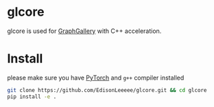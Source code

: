 # glcore

glcore is used for [GraphGallery](https://github.com/EdisonLeeeee/GraphGallery) with C++ acceleration.



# Install

please make sure you have [PyTorch](https://pytorch.org/) and `g++` compiler installed

```bash
git clone https://github.com/EdisonLeeeee/glcore.git && cd glcore
pip install -e .
```

